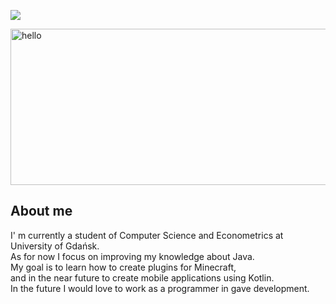 ![](https://visitor-badge.glitch.me/badge?page_id=xlucash)

<img src="https://i.imgur.com/MU3egLE.png" alt="hello" height="250" width="1000" />
<h2> About me </h2>
<p>I' m currently a student of Computer Science and Econometrics at University of Gdańsk.<br>
As for now I focus on improving my knowledge about Java. <br>
My goal is to learn how to create plugins for Minecraft, <br>
and in the near future to create mobile applications using Kotlin. <br>
In the future I would love to work as a programmer in gave development. </p>

<!---
- 👋 Hi, I’m @xlucash
- 👀 I’m interested in ...
- 🌱 I’m currently learning ...
- 💞️ I’m looking to collaborate on ...
- 📫 How to reach me ...
xlucash/xlucash is a ✨ special ✨ repository because its `README.md` (this file) appears on your GitHub profile.
You can click the Preview link to take a look at your changes.
--->
